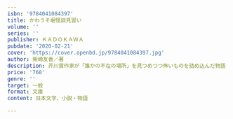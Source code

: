 ```yaml
---
isbn: '9784041084397'
title: かわうそ堀怪談見習い
volume: ''
series: ''
publisher: ＫＡＤＯＫＡＷＡ
pubdate: '2020-02-21'
cover: 'https://cover.openbd.jp/9784041084397.jpg'
author: 柴崎友香／著
description: 芥川賞作家が「誰かの不在の場所」を見つめつつ怖いものを詰め込んだ物語
price: '760'
genre: ''
target: 一般
format: 文庫
content: 日本文学、小説・物語

---
```

